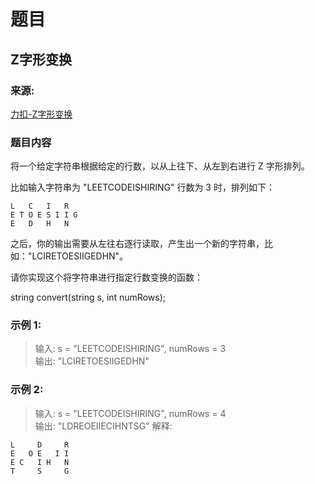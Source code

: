 # 题目

## Z字形变换

### 来源:

[力扣-Z字形变换](https://leetcode-cn.com/problems/zigzag-conversion)

### 题目内容

将一个给定字符串根据给定的行数，以从上往下、从左到右进行 Z 字形排列。

比如输入字符串为 "LEETCODEISHIRING" 行数为 3 时，排列如下：

```plaintext
L   C   I   R
E T O E S I I G
E   D   H   N
```

之后，你的输出需要从左往右逐行读取，产生出一个新的字符串，比如："LCIRETOESIIGEDHN"。

请你实现这个将字符串进行指定行数变换的函数：

string convert(string s, int numRows);

### 示例 1:

> 输入: s = "LEETCODEISHIRING", numRows = 3<br>
> 输出: "LCIRETOESIIGEDHN"

### 示例 2:

>输入: s = "LEETCODEISHIRING", numRows = 4<br>
>输出: "LDREOEIIECIHNTSG"
解释:

```plaintext
L     D     R
E   O E   I I
E C   I H   N
T     S     G
```